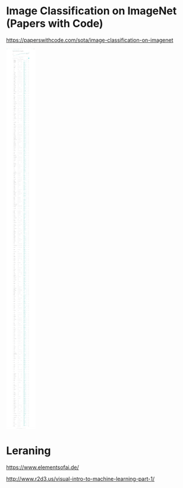 


# Image Classification on ImageNet (Papers with Code)

https://paperswithcode.com/sota/image-classification-on-imagenet

![](/pic/Screenshot_2021-01-27%20Papers%20with%20Code%20-%20ImageNet%20Benchmark%20Image%20Classification.png)


# Leraning 


https://www.elementsofai.de/


http://www.r2d3.us/visual-intro-to-machine-learning-part-1/ 
